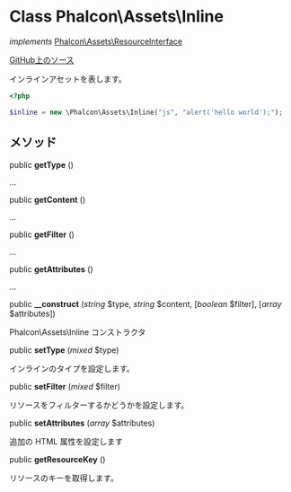 # Class **Phalcon\\Assets\\Inline**

*implements* [Phalcon\Assets\ResourceInterface](/en/3.2/api/Phalcon_Assets_ResourceInterface)

<a href="https://github.com/phalcon/cphalcon/blob/master/phalcon/assets/inline.zep" class="btn btn-default btn-sm">GitHub上のソース</a>

インラインアセットを表します。

```php
<?php

$inline = new \Phalcon\Assets\Inline("js", "alert('hello world');");

```

## メソッド

public **getType** ()

...

public **getContent** ()

...

public **getFilter** ()

...

public **getAttributes** ()

...

public **__construct** (*string* $type, *string* $content, [*boolean* $filter], [*array* $attributes])

Phalcon\\Assets\\Inline コンストラクタ

public **setType** (*mixed* $type)

インラインのタイプを設定します。

public **setFilter** (*mixed* $filter)

リソースをフィルターするかどうかを設定します。

public **setAttributes** (*array* $attributes)

追加の HTML 属性を設定します

public **getResourceKey** ()

リソースのキーを取得します。